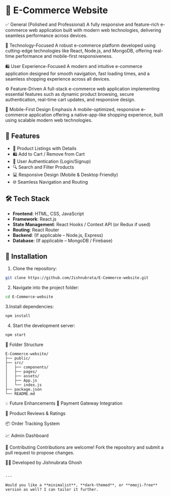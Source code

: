 # 🛒 E-Commerce Website

✅ General (Polished and Professional)
A fully responsive and feature-rich e-commerce web application built with modern web technologies, delivering seamless performance across devices.

🚀 Technology-Focused
A robust e-commerce platform developed using cutting-edge technologies like React, Node.js, and MongoDB, offering real-time performance and mobile-first responsiveness.

🛍️ User Experience-Focused
A modern and intuitive e-commerce application designed for smooth navigation, fast loading times, and a seamless shopping experience across all devices.

⚙️ Feature-Driven
A full-stack e-commerce web application implementing essential features such as dynamic product browsing, secure authentication, real-time cart updates, and responsive design.

📱 Mobile-First Design Emphasis
A mobile-optimized, responsive e-commerce application offering a native-app-like shopping experience, built using scalable modern web technologies.
## 🚀 Features

- 🧾 Product Listings with Details
- 🛍️ Add to Cart / Remove from Cart
- 👤 User Authentication (Login/Signup)
- 🔍 Search and Filter Products
- 💻 Responsive Design (Mobile & Desktop Friendly)
- 🌐 Seamless Navigation and Routing

## 🛠️ Tech Stack

- **Frontend**: HTML, CSS, JavaScript
- **Framework**: React.js
- **State Management**: React Hooks / Context API (or Redux if used)
- **Routing**: React Router
- **Backend**: (If applicable – Node.js, Express)
- **Database**: (If applicable – MongoDB / Firebase)


## 🔧 Installation

1. Clone the repository:

```bash
git clone https://github.com/Jishnubrata/E-Commerce-website.git

```
2. Navigate into the project folder:

```bash
cd E-Commerce-website
```
3.Install dependencies:

```bash
npm install
```
4. Start the development server:
```bash
npm start
```
📂 Folder Structure
```
E-Commerce-website/
├── public/
├── src/
│   ├── components/
│   ├── pages/
│   ├── assets/
│   ├── App.js
│   └── index.js
├── package.json
└── README.md
```
💡 Future Enhancements
🛒 Payment Gateway Integration

💬 Product Reviews & Ratings

📦 Order Tracking System

📈 Admin Dashboard

🤝 Contributing
Contributions are welcome! Fork the repository and submit a pull request to propose changes.

👨‍💻 Developed by Jishnubrata Ghosh

```

---

Would you like a **minimalist**, **dark-themed**, or **emoji-free** version as well? I can tailor it further.
```
